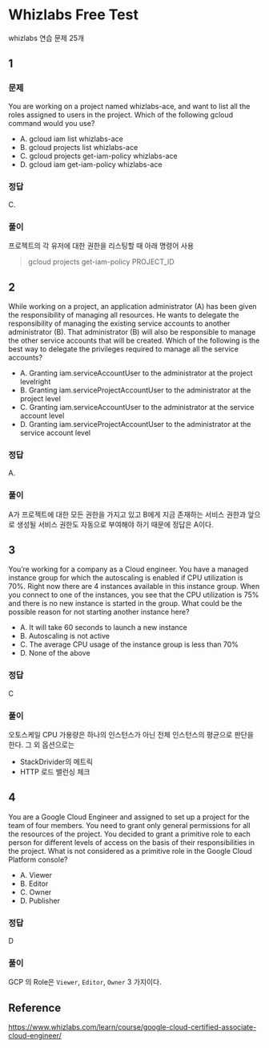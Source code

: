 # Whizlabs Free Test

whizlabs 연습 문제 25개

## 1

### 문제

You are working on a project named whizlabs-ace, and want to list all the roles assigned to users in the project. Which of the following gcloud command would you use?

- A. gcloud iam list whizlabs-ace
- B. gcloud projects list whizlabs-ace
- C. gcloud projects get-iam-policy whizlabs-ace
- D. gcloud iam get-iam-policy whizlabs-ace

### 정답

C.

### 풀이

프로젝트의 각 유저에 대한 권한을 리스팅할 때 아래 명령어 사용

> gcloud projects get-iam-policy PROJECT_ID

## 2

While working on a project, an application administrator (A) has been given the responsibility of managing all resources. He wants to delegate the responsibility of managing the existing service accounts to another administrator (B). That administrator (B) will also be responsible to manage the other service accounts that will be created. Which of the following is the best way to delegate the privileges required to manage all the service accounts?

- A. Granting iam.serviceAccountUser to the administrator at the project levelright
- B. Granting iam.serviceProjectAccountUser to the administrator at the project level
- C. Granting iam.serviceAccountUser to the administrator at the service account level
- D. Granting iam.serviceProjectAccountUser to the administrator at the service account level

### 정답

A.

### 풀이

A가 프로젝트에 대한 모든 권한을 가지고 있고 B에게 지금 존재하는 서비스 권한과 앞으로 생성될 서비스 권한도 자동으로 부여해야 하기 때문에 정답은 A이다.

## 3

You’re working for a company as a Cloud engineer. You have a managed instance group for which the autoscaling is enabled if CPU utilization is 70%. Right now there are 4 instances available in this instance group. When you connect to one of the instances, you see that the CPU utilization is 75% and there is no new instance is started in the group. What could be the possible reason for not starting another instance here?

- A. It will take 60 seconds to launch a new instance
- B. Autoscaling is not active
- C. The average CPU usage of the instance group is less than 70%
- D. None of the above

### 정답

C

### 풀이

오토스케일 CPU 가용량은 하나의 인스턴스가 아닌 전체 인스턴스의 평균으로 판단을 한다. 그 외 옵션으로는

- StackDrivider의 메트릭
- HTTP 로드 밸런싱 체크

## 4

You are a Google Cloud Engineer and assigned to set up a project for the team of four members. You need to grant only general permissions for all the resources of the project. You decided to grant a primitive role to each person for different levels of access on the basis of their responsibilities in the project. What is not considered as a primitive role in the Google Cloud Platform console?

- A. Viewer
- B. Editor
- C. Owner
- D. Publisher

### 정답

D

### 풀이

GCP 의 Role은 `Viewer`, `Editor`, `Owner` 3 가지이다.

## Reference

https://www.whizlabs.com/learn/course/google-cloud-certified-associate-cloud-engineer/ 